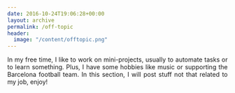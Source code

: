 ```yaml
---
date: 2016-10-24T19:06:28+00:00
layout: archive
permalink: /off-topic
header:
  image: "/content/offtopic.png"
---
```


<p style="text-align: justify;">
In my free time, I like to work on mini-projects, usually to automate tasks or to learn something. Plus, I have some hobbies like music or supporting the Barcelona football team. In this section, I will post stuff not that related to my job, enjoy!
</p>
<!--&nbsp;

The following is just a tentative list of items to be documented:


<ul>


<li>Football Radio sync</li>




<li>Coding guides</li>




<li>CV ONG/NGO</li>




<li>Subtitles Format fix</li>




<li>Android game</li>


</ul>


-->

{% for post in site.posts %}
  {% if post.categories contains 'Off-topic' %}
    {% include archive-single.html %}
  {% endif %}  
{% endfor %}
